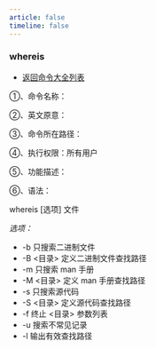 ```yaml
---
article: false
timeline: false
---
```

### whereis

- [返回命令大全列表](./command.md#文件管理)

①、命令名称：

②、英文原意：

③、命令所在路径：

④、执行权限：所有用户

⑤、功能描述：

⑥、语法： 

whereis [选项] 文件

*选项：*

- -b         只搜索二进制文件
- -B <目录>  定义二进制文件查找路径
- -m         只搜索 man 手册
- -M <目录>  定义 man 手册查找路径
- -s         只搜索源代码
- -S <目录>  定义源代码查找路径
- -f         终止 <目录> 参数列表
- -u         搜索不常见记录
- -l         输出有效查找路径
